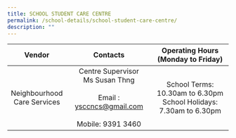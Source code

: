 ```yaml
---
title: SCHOOL STUDENT CARE CENTRE
permalink: /school-details/school-student-care-centre/
description: ""
---
```

| Vendor | Contacts | Operating Hours<br>(Monday to Friday) |
|:--------------:|:----------:|:---------:|
| Neighbourhood<br>Care Services | Centre Supervisor<br>Ms Susan Thng<br><br>Email : ysccncs@gmail.com<br><br>Mobile: 9391 3460 | School Terms: 10.30am to 6.30pm <br>School Holidays: 7.30am to 6.30pm |